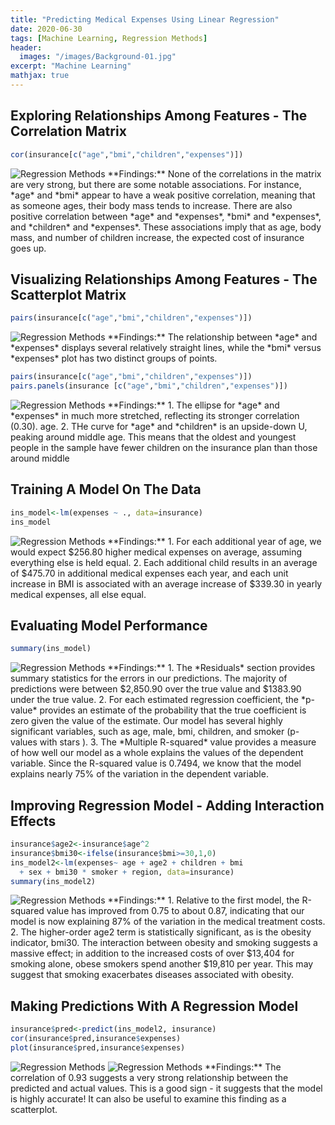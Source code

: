 ```yaml
---
title: "Predicting Medical Expenses Using Linear Regression"
date: 2020-06-30
tags: [Machine Learning, Regression Methods]
header:
  images: "/images/Background-01.jpg"
excerpt: "Machine Learning"
mathjax: true
---
```

## Exploring Relationships Among Features - The Correlation Matrix
```r
cor(insurance[c("age","bmi","children","expenses")])
```
<img src="{{ site.url }}{{ site.baseurl }}/images/RegressionMethods/Correlation_1.png" alt="Regression Methods">
**Findings:**
None of the correlations in the matrix are very strong, but there are some notable associations. For instance, *age* and *bmi* appear to have a weak positive correlation, meaning that as someone ages, their body mass tends to increase. There are also positive correlation between *age* and *expenses*, *bmi* and *expenses*, and *children* and *expenses*. These associations imply that as age, body mass, and number of children increase, the expected cost of insurance goes up.

## Visualizing Relationships Among Features - The Scatterplot Matrix
```r
pairs(insurance[c("age","bmi","children","expenses")])
```
<img src="{{ site.url }}{{ site.baseurl }}/images/RegressionMethods/ScatterplotMatrix_1.png" alt="Regression Methods">
**Findings:**
The relationship between *age* and *expenses* displays several relatively straight lines, while the *bmi* versus *expenses* plot has two distinct groups of points.

```r
pairs(insurance[c("age","bmi","children","expenses")])
pairs.panels(insurance [c("age","bmi","children","expenses")])
```
<img src="{{ site.url }}{{ site.baseurl }}/images/RegressionMethods/ScatterplotMatrix_2.png" alt="Regression Methods">
**Findings:**
1. The ellipse for *age* and *expenses* in much more stretched, reflecting its stronger correlation (0.30).
 age.
2. THe curve for *age* and *children* is an upside-down U, peaking around middle age. This means that the oldest and youngest people in the sample have fewer children on the insurance plan than those around middle

## Training A Model On The Data
```r
ins_model<-lm(expenses ~ ., data=insurance)
ins_model
```
<img src="{{ site.url }}{{ site.baseurl }}/images/RegressionMethods/LinearRegression_1.png" alt="Regression Methods">
**Findings:**
1. For each additional year of age, we would expect $256.80 higher medical expenses on average, assuming everything else is held equal.
2.  Each additional child results in an average of $475.70 in additional medical expenses each year, and each unit increase in BMI is associated with an average increase of $339.30 in yearly medical expenses, all else equal.

## Evaluating Model Performance
```r
summary(ins_model)
```
<img src="{{ site.url }}{{ site.baseurl }}/images/RegressionMethods/LinearRegression_2.png" alt="Regression Methods">
**Findings:**
1. The *Residuals* section provides summary statistics for the errors in our predictions. The majority of predictions were between $2,850.90 over the true value and $1383.90 under the true value.
2. For each estimated regression coefficient, the *p-value* provides an estimate of the probability that the true coefficient is zero given the value of the estimate. Our model has several highly significant variables, such as age, male, bmi, children, and smoker (p-values with stars ).  
3. The *Multiple R-squared* value provides a measure of how well our model as a whole explains the values of the dependent variable. Since the R-squared value is 0.7494, we know that the model explains nearly 75% of the variation in the dependent variable.

## Improving Regression Model - Adding Interaction Effects
```r
insurance$age2<-insurance$age^2
insurance$bmi30<-ifelse(insurance$bmi>=30,1,0)
ins_model2<-lm(expenses~ age + age2 + children + bmi
  + sex + bmi30 * smoker + region, data=insurance)
summary(ins_model2)
```
<img src="{{ site.url }}{{ site.baseurl }}/images/RegressionMethods/LinearRegression_3.png" alt="Regression Methods">
**Findings:**
1. Relative to the first model, the R-squared value has improved from 0.75 to about 0.87, indicating that our model is now explaining 87% of the variation in the medical treatment costs.
2. The higher-order age2 term is statistically significant, as is the obesity indicator, bmi30. The interaction between obesity and smoking suggests a massive effect; in addition to the increased costs of over $13,404 for smoking alone, obese smokers spend another $19,810 per year. This may suggest that smoking exacerbates diseases associated with obesity.

## Making Predictions With A Regression Model
```r
insurance$pred<-predict(ins_model2, insurance)
cor(insurance$pred,insurance$expenses)
plot(insurance$pred,insurance$expenses)
```
<img src="{{ site.url }}{{ site.baseurl }}/images/RegressionMethods/LinearRegression_4.png" alt="Regression Methods">
<img src="{{ site.url }}{{ site.baseurl }}/images/RegressionMethods/LinearRegression_5.png" alt="Regression Methods">
**Findings:**
The correlation of 0.93 suggests a very strong relationship between the predicted and actual values. This is a good sign - it suggests that the model is highly accurate! It can also be useful to examine this finding as a scatterplot.
